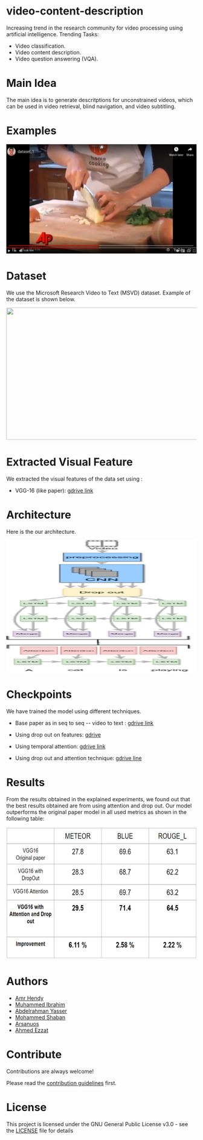 # video-content-description

Increasing trend in the research community for video processing using artificial intelligence.
Trending Tasks:
- Video classification.
- Video content description.
- Video question answering (VQA).

# Main Idea

The main idea is to generate descritptions for unconstrained videos, which can be used in video retrieval, blind navigation, and video subtitling.

# Examples

[![Watch the video](Images/sample_video.png)](https://youtu.be/ZEtD5O7b9wA)

# Dataset

We use the Microsoft Research Video to Text (MSVD) dataset.
Example of the dataset is shown below.
<p align="center">
  <img width="650" height="350" src="Images/dataset.PNG">
</p>

# Extracted Visual Feature
We extracted the visual features of the data set using :

* VGG-16 (like paper): [gdrive link](https://drive.google.com/drive/folders/1su2TCemk04fVmWslx00o-GsuJCBg91YT?usp=sharing)

# Architecture

Here is the our architecture.

<p align="center">
  <img width="650" height="350" src="Images/arch.PNG">
</p>


# Checkpoints

We have trained the model using different techniques.

* Base paper as in seq to seq -- video to text : [gdrive link](https://drive.google.com/drive/folders/1KmBpGfgnm4-zsZbceZQG3R2gMkSMgtb7?usp=sharing)

* Using drop out on features: [gdrive](https://drive.google.com/drive/folders/1Aphqz8JH7WOGS-BU7xqMJ_4baTFiOtzM?usp=sharing)

* Using temporal attention: [gdrive link](https://drive.google.com/drive/folders/1kf1W24PsL636iWZT6kNPoFNqqtGccgvu?usp=sharing)

* Using drop out and attention technique: [gdrive line](https://drive.google.com/drive/folders/1dBczB0wqYeLumdRStyDfUOxK-o-sQ0h1?usp=sharing)

# Results

From the results obtained in the explained experiments,  we found out that the best results obtained are from using attention and drop out. Our model outperforms the original paper model in all used metrics as shown in the following table:

<p align="center">
  <img width="650" height="350" src="Images/results.PNG">
</p>

# Authors

* [Amr Hendy](https://github.com/AmrHendy)
* [Muhammed Ibrahim](https://github.com/MuhammedKhamis)
* [Abdelrahman Yasser](https://github.com/Abdelrhman-Yasser)
* [Mohammed Shaban](https://github.com/mohamed-shaapan)
* [Arsanuos](https://github.com/Arsanuos)
* [Ahmed Ezzat](https://github.com/AhmedMaghawry) 

# Contribute

Contributions are always welcome!

Please read the [contribution guidelines](contributing.md) first.


# License

This project is licensed under the GNU General Public License v3.0 - see the [LICENSE](LICENSE) file for details

